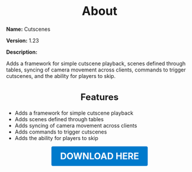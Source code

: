 <h1 style="text-align:center; font-size:2rem; font-weight:bold;">About</h1>

**Name:**
Cutscenes

**Version:**
1.23

**Description:**

Adds a framework for simple cutscene playback, scenes defined through tables, syncing of camera movement across clients, commands to trigger cutscenes, and the ability for players to skip.

<h2 style="text-align:center; font-size:1.5rem; font-weight:bold;">Features</h2>

- Adds a framework for simple cutscene playback
- Adds scenes defined through tables
- Adds syncing of camera movement across clients
- Adds commands to trigger cutscenes
- Adds the ability for players to skip





<p align="center"><a href="https://github.com/LiliaFramework/Modules/raw/refs/heads/gh-pages/cutscenes.zip" style="display:inline-block;padding:12px 24px;font-size:1.5rem;font-weight:bold;text-decoration:none;color:#fff;background-color:var(--md-primary-fg-color,#007acc);border-radius:4px;">DOWNLOAD HERE</a></p>